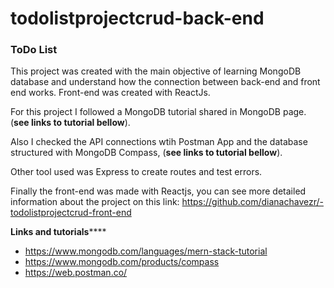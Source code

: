 # todolistprojectcrud-back-end
### ToDo List

This project was created with the main objective of learning MongoDB database  and understand how the connection between back-end and front end works. Front-end was created with ReactJs.

For this project I followed a MongoDB tutorial shared in MongoDB page. (**see links to tutorial bellow**).

Also I checked the API connections wtih Postman App and the database structured with MongoDB Compass, (**see links to tutorial bellow**).

Other tool used was Express  to create routes and test errors.

Finally the front-end was made with Reactjs, you can see more detailed information about the project on this link:  https://github.com/dianachavezr/-todolistprojectcrud-front-end




 **Links and tutorials******
- https://www.mongodb.com/languages/mern-stack-tutorial
- https://www.mongodb.com/products/compass
- https://web.postman.co/
